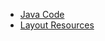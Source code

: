  - [Java Code](./app/src/main/java/com/example/pckosek/customviews_13) <br>
 - [Layout Resources](./app/src/main/res/layout)